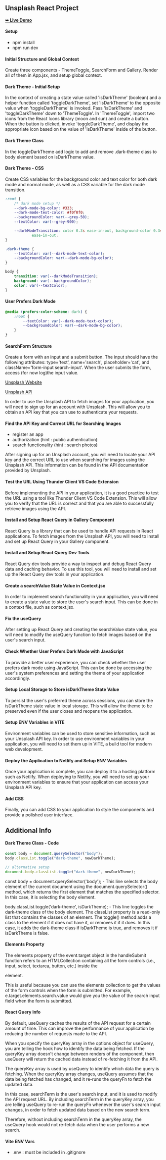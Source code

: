 <h2> Unsplash React Project </h2>
<a href="https://react-unsplash-project.netlify.app/"><strong>➥ Live Demo</strong></a>

#### Setup

- npm install
- npm run dev

#### Initial Structure and Global Context

Create three components - ThemeToggle, SearchForm and Gallery. Render all of them in App.jsx, and setup global context.

#### Dark Theme - Initial Setup

In the context of creating a state value called 'isDarkTheme' (boolean) and a helper function called 'toggleDarkTheme', set 'isDarkTheme' to the opposite value when 'toggleDarkTheme' is invoked. Pass 'isDarkTheme' and 'toggleDarkTheme' down to 'ThemeToggle'. In 'ThemeToggle', import two icons from the React Icons library (moon and sun) and create a button. When the button is clicked, invoke 'toggleDarkTheme', and display the appropriate icon based on the value of 'isDarkTheme' inside of the button.

#### Dark Theme Class

In the toggleDarkTheme add logic to add and remove .dark-theme class to body element based on isDarkTheme value.

#### Dark Theme - CSS

Create CSS variables for the background color and text color for both dark mode and normal mode, as well as a CSS variable for the dark mode transition.

```css
:root {
	/* dark mode setup */
	--dark-mode-bg-color: #333;
	--dark-mode-text-color: #f0f0f0;
	--backgroundColor: var(--grey-50);
	--textColor: var(--grey-900);

	--darkModeTransition: color 0.3s ease-in-out, background-color 0.3s
			ease-in-out;
}

.dark-theme {
	--textColor: var(--dark-mode-text-color);
	--backgroundColor: var(--dark-mode-bg-color);
}

body {
	transition: var(--darkModeTransition);
	background: var(--backgroundColor);
	color: var(--textColor);
}
```

#### User Prefers Dark Mode

```css
@media (prefers-color-scheme: dark) {
	:root {
		--textColor: var(--dark-mode-text-color);
		--backgroundColor: var(--dark-mode-bg-color);
	}
}
```

#### SearchForm Structure

Create a form with an input and a submit button. The input should have the following attributes: type='text', name='search', placeholder='cat', and className='form-input search-input'. When the user submits the form, access (for now log)the input value.

[Unsplash Website](https://unsplash.com/)

[Unsplash API](https://unsplash.com/developers)

In order to use the Unsplash API to fetch images for your application, you will need to sign up for an account with Unsplash. This will allow you to obtain an API key that you can use to authenticate your requests.

#### Find the API Key and Correct URL for Searching Images

- register an app
- authorization (hint : public authentication)
- search functionality (hint : search photos)

After signing up for an Unsplash account, you will need to locate your API key and the correct URL to use when searching for images using the Unsplash API. This information can be found in the API documentation provided by Unsplash.

#### Test the URL Using Thunder Client VS Code Extension

Before implementing the API in your application, it is a good practice to test the URL using a tool like Thunder Client VS Code Extension. This will allow you to verify that the URL is correct and that you are able to successfully retrieve images using the API.

#### Install and Setup React Query in Gallery Component

React Query is a library that can be used to handle API requests in React applications. To fetch images from the Unsplash API, you will need to install and set up React Query in your Gallery component.

#### Install and Setup React Query Dev Tools

React Query dev tools provide a way to inspect and debug React Query data and caching behavior. To use this tool, you will need to install and set up the React Query dev tools in your application.

#### Create a searchValue State Value in Context.jsx

In order to implement search functionality in your application, you will need to create a state value to store the user's search input. This can be done in a context file, such as context.jsx.

#### Fix the useQuery

After setting up React Query and creating the searchValue state value, you will need to modify the useQuery function to fetch images based on the user's search input.

#### Check Whether User Prefers Dark Mode with JavaScript

To provide a better user experience, you can check whether the user prefers dark mode using JavaScript. This can be done by accessing the user's system preferences and setting the theme of your application accordingly.

#### Setup Local Storage to Store isDarkTheme State Value

To persist the user's preferred theme across sessions, you can store the isDarkTheme state value in local storage. This will allow the theme to be preserved even if the user closes and reopens the application.

#### Setup ENV Variables in VITE

Environment variables can be used to store sensitive information, such as your Unsplash API key. In order to use environment variables in your application, you will need to set them up in VITE, a build tool for modern web development.

#### Deploy the Application to Netlify and Setup ENV Variables

Once your application is complete, you can deploy it to a hosting platform such as Netlify. When deploying to Netlify, you will need to set up your environment variables to ensure that your application can access your Unsplash API key.

#### Add CSS

Finally, you can add CSS to your application to style the components and provide a polished user interface.

## Additional Info

#### Dark Theme Class - Code

```js
const body = document.querySelector("body");
body.classList.toggle("dark-theme", newDarkTheme);

// alternative setup
document.body.classList.toggle("dark-theme", newDarkTheme);
```

const body = document.querySelector('body'); - This line selects the body element of the current document using the document.querySelector() method, which returns the first element that matches the specified selector. In this case, it is selecting the body element.

body.classList.toggle('dark-theme', isDarkTheme); - This line toggles the dark-theme class of the body element. The classList property is a read-only list that contains the classes of an element. The toggle() method adds a class to the element if it does not have it, or removes it if it does. In this case, it adds the dark-theme class if isDarkTheme is true, and removes it if isDarkTheme is false.

#### Elements Property

The elements property of the event.target object in the handleSubmit function refers to an HTMLCollection containing all the form controls (i.e., input, select, textarea, button, etc.) inside the <form> element.

This is useful because you can use the elements collection to get the values of the form controls when the form is submitted. For example, e.target.elements.search.value would give you the value of the search input field when the form is submitted.

#### React Query Info

By default, useQuery caches the results of the API request for a certain amount of time. This can improve the performance of your application by reducing the number of requests made to the API.

When you specify the queryKey array in the options object for useQuery, you are telling the hook how to identify the data being fetched. If the queryKey array doesn't change between renders of the component, then useQuery will return the cached data instead of re-fetching it from the API.

The queryKey array is used by useQuery to identify which data the query is fetching. When the queryKey array changes, useQuery assumes that the data being fetched has changed, and it re-runs the queryFn to fetch the updated data.

In this case, searchTerm is the user's search input, and it is used to modify the API request URL. By including searchTerm in the queryKey array, you are telling useQuery to re-run the queryFn whenever the user's search input changes, in order to fetch updated data based on the new search term.

Therefore, without including searchTerm in the queryKey array, the useQuery hook would not re-fetch data when the user performs a new search.

#### Vite ENV Vars

- .env : must be included in .gitignore

